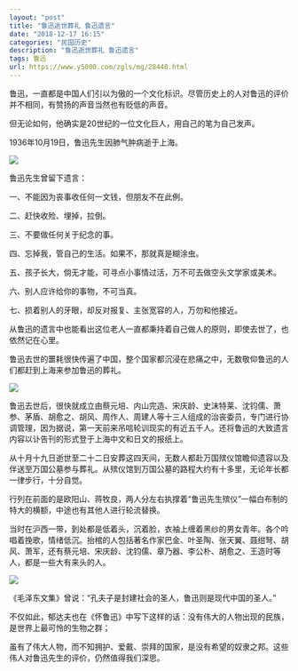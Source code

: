 ```yaml
---
layout: "post"
title: "鲁迅逝世葬礼 鲁迅遗言"
date: "2018-12-17 16:15"
categories: "民国历史"
description: "鲁迅逝世葬礼 鲁迅遗言"
tags: 鲁迅
url: https://www.y5000.com/zgls/mg/28440.html
---
```






鲁迅，一直都是中国人们引以为傲的一个文化标识。尽管历史上的人对鲁迅的评价并不相同，有赞扬的声音当然也有贬低的声音。

但无论如何，他确实是20世纪的一位文化巨人，用自己的笔为自己发声。

1936年10月19日，鲁迅先生因肺气肿病逝于上海。

![](https://img.y5000.com/uploads/allimg/180206/13-1P206131I3H1.jpg)

鲁迅先生曾留下遗言：

一、不能因为丧事收任何一文钱，但朋友不在此例。

二、赶快收殓、埋掉，拉倒。

三、不要做任何关于纪念的事。

四、忘掉我，管自己的生活。如果不，那就真是糊涂虫。

五、孩子长大，倘无才能，可寻点小事情过活，万不可去做空头文学家或美术。

六、别人应许给你的事物，不可当真。

七、损着别人的牙眼，却反对报复、主张宽容的人，万勿和他接近。

从鲁迅的遗言中也能看出这位老人一直都秉持着自己做人的原则，即使去世了，也依然记在心里。

鲁迅去世的噩耗很快传遍了中国，整个国家都沉浸在悲痛之中，无数敬仰鲁迅的人们都赶到上海来参加鲁迅的葬礼。

![](https://img.y5000.com/uploads/allimg/180206/13-1P206131QCK.jpg)

鲁迅去世后，很快就成立由蔡元培、内山完造、宋庆龄、史沫特莱、沈钧儒、萧参、茅盾、胡愈之、胡风、周作人、周建人等十三人组成的治丧委员，专门进行协调管理，因为据说，第一天前来吊唁轮训现实的有近五千人。还将鲁迅的大致遗言内容以讣告刊的形式登于上海中文和日文的报纸上。

从十月十九日逝世至二十二日安葬这四天间，无数人都赴万国殡仪馆瞻仰遗容以及伴送至万国公墓参与葬礼。从殡仪馆到万国公墓的路程大约有十多里，无论年长都一律步行，十分自觉。

行列在前面的是欧阳山、蒋牧良，两人分左右执撑着“鲁迅先生殡仪”一幅白布制的特大的横额，中途也有其他人进行轮流替换。

当时在沪西一带，到处都是低着头，沉着脸，衣袖上缠着黑纱的男女青年。各个吟唱着挽歌，情绪低沉。抬棺的人包括著名作家巴金、叶圣陶、张天翼、聂绀弩、胡风、萧军，还有蔡元培、宋庆龄、沈钧儒、章乃器、李公朴、胡愈之、王造时等人，都是一些大有来头的人。

![](https://img.y5000.com/uploads/allimg/180206/13-1P206131U1464.jpg)

《毛泽东文集》曾说：“孔夫子是封建社会的圣人，鲁迅则是现代中国的圣人。”

不仅如此，郁达夫也在《怀鲁迅》中写下这样的话：没有伟大的人物出现的民族，是世界上最可怜的生物之群；

虽有了伟大人物，而不知拥护、爱戴、崇拜的国家，是没有希望的奴隶之邦。这些伟人对鲁迅先生的评价，仍然值得我们深思。
